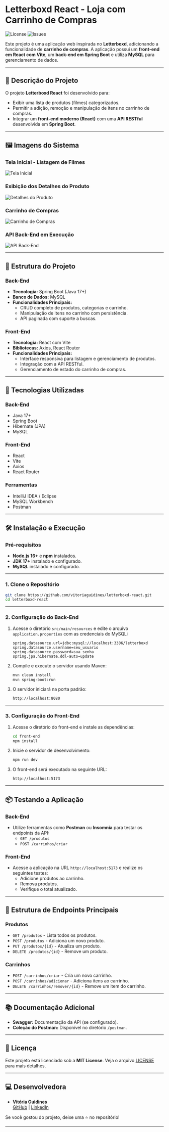 # **Letterboxd React - Loja com Carrinho de Compras**

![License](https://img.shields.io/github/license/vitoriaguidines/letterboxd-react)
![Issues](https://img.shields.io/github/issues/vitoriaguidines/letterboxd-react)

Este projeto é uma aplicação web inspirada no **Letterboxd**, adicionando a funcionalidade de **carrinho de compras**. A aplicação possui um **front-end em React com Vite**, um **back-end em Spring Boot** e utiliza **MySQL** para gerenciamento de dados.

---

## **📄 Descrição do Projeto**
O projeto **Letterboxd React** foi desenvolvido para:
- Exibir uma lista de produtos (filmes) categorizados.
- Permitir a adição, remoção e manipulação de itens no carrinho de compras.
- Integrar um **front-end moderno (React)** com uma **API RESTful** desenvolvida em **Spring Boot**.

---

## **🖼 Imagens do Sistema**

### Tela Inicial - Listagem de Filmes
![Tela Inicial](prints/print1.png)

### Exibição dos Detalhes do Produto
![Detalhes do Produto](prints/print2.png)

### Carrinho de Compras
![Carrinho de Compras](prints/print3.png)

### API Back-End em Execução
![API Back-End](prints/print4.png)

---

## **📂 Estrutura do Projeto**

### **Back-End**
- **Tecnologia:** Spring Boot (Java 17+)
- **Banco de Dados:** MySQL
- **Funcionalidades Principais:**
  - CRUD completo de produtos, categorias e carrinho.
  - Manipulação de itens no carrinho com persistência.
  - API paginada com suporte a buscas.

### **Front-End**
- **Tecnologia:** React com Vite
- **Bibliotecas:** Axios, React Router
- **Funcionalidades Principais:**
  - Interface responsiva para listagem e gerenciamento de produtos.
  - Integração com a API RESTful.
  - Gerenciamento de estado do carrinho de compras.

---

## **🚀 Tecnologias Utilizadas**

### **Back-End**
- Java 17+
- Spring Boot
- Hibernate (JPA)
- MySQL

### **Front-End**
- React
- Vite
- Axios
- React Router

### **Ferramentas**
- IntelliJ IDEA / Eclipse
- MySQL Workbench
- Postman

---

## **🛠️ Instalação e Execução**

### **Pré-requisitos**
- **Node.js 16+** e **npm** instalados.
- **JDK 17+** instalado e configurado.
- **MySQL** instalado e configurado.

---

### **1. Clone o Repositório**

```bash
git clone https://github.com/vitoriaguidines/letterboxd-react.git
cd letterboxd-react
```

---

### **2. Configuração do Back-End**

1. Acesse o diretório `src/main/resources` e edite o arquivo `application.properties` com as credenciais do MySQL:

   ```properties
   spring.datasource.url=jdbc:mysql://localhost:3306/letterboxd
   spring.datasource.username=seu_usuario
   spring.datasource.password=sua_senha
   spring.jpa.hibernate.ddl-auto=update
   ```

2. Compile e execute o servidor usando Maven:
   ```bash
   mvn clean install
   mvn spring-boot:run
   ```

3. O servidor iniciará na porta padrão:
   ```
   http://localhost:8080
   ```

---

### **3. Configuração do Front-End**

1. Acesse o diretório do front-end e instale as dependências:
   ```bash
   cd front-end
   npm install
   ```

2. Inicie o servidor de desenvolvimento:
   ```bash
   npm run dev
   ```

3. O front-end será executado na seguinte URL:
   ```
   http://localhost:5173
   ```

---

## **📦 Testando a Aplicação**

### **Back-End**
- Utilize ferramentas como **Postman** ou **Insomnia** para testar os endpoints da API:
  - `GET /produtos`
  - `POST /carrinhos/criar`

### **Front-End**
- Acesse a aplicação na URL `http://localhost:5173` e realize os seguintes testes:
  - Adicione produtos ao carrinho.
  - Remova produtos.
  - Verifique o total atualizado.

---

## **🧩 Estrutura de Endpoints Principais**

### **Produtos**
- `GET /produtos` - Lista todos os produtos.
- `POST /produtos` - Adiciona um novo produto.
- `PUT /produtos/{id}` - Atualiza um produto.
- `DELETE /produtos/{id}` - Remove um produto.

### **Carrinhos**
- `POST /carrinhos/criar` - Cria um novo carrinho.
- `POST /carrinhos/adicionar` - Adiciona itens ao carrinho.
- `DELETE /carrinhos/remover/{id}` - Remove um item do carrinho.

---

## **📚 Documentação Adicional**
- **Swagger:** Documentação da API (se configurado).
- **Coleção do Postman:** Disponível no diretório `/postman`.

---

## **📝 Licença**

Este projeto está licenciado sob a **MIT License**. Veja o arquivo [LICENSE](LICENSE) para mais detalhes.

---

## **💻 Desenvolvedora**

- **Vitória Guidines**  
  [GitHub](https://github.com/vitoriaguidines) | [LinkedIn](https://linkedin.com)

Se você gostou do projeto, deixe uma ⭐ no repositório!

---

